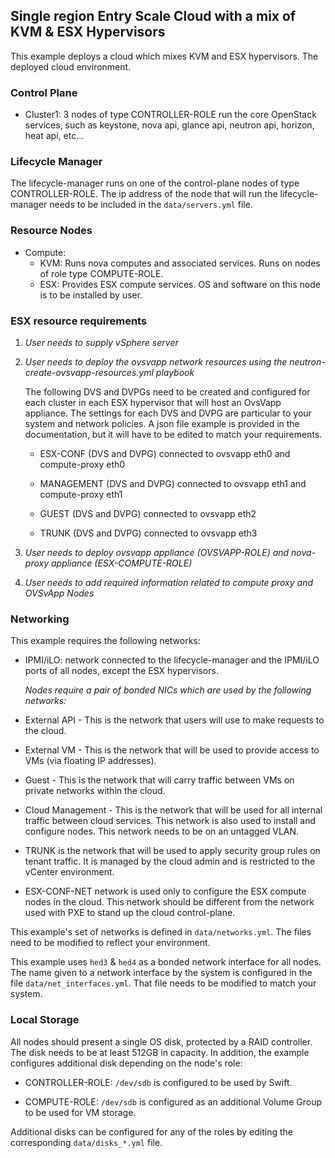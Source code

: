 <!--
(c) Copyright 2015-2016 Hewlett Packard Enterprise Development LP
(c) Copyright 2017-2018 SUSE LLC

Licensed under the Apache License, Version 2.0 (the "License"); you may
not use this file except in compliance with the License. You may obtain
a copy of the License at

http://www.apache.org/licenses/LICENSE-2.0

Unless required by applicable law or agreed to in writing, software
distributed under the License is distributed on an "AS IS" BASIS, WITHOUT
WARRANTIES OR CONDITIONS OF ANY KIND, either express or implied. See the
License for the specific language governing permissions and limitations
under the License.
-->

## Single region Entry Scale Cloud with a mix of KVM & ESX Hypervisors

This example deploys a cloud which mixes KVM and ESX hypervisors. The deployed
cloud environment.

### Control Plane

- Cluster1: 3 nodes of type CONTROLLER-ROLE run the core OpenStack
  services, such as keystone, nova api, glance api, neutron api, horizon,
  heat api, etc...

### Lifecycle Manager

  The lifecycle-manager runs on one of the control-plane nodes of type
  CONTROLLER-ROLE. The ip address of the node that will run the
  lifecycle-manager needs to be included in the `data/servers.yml` file.

### Resource Nodes

- Compute:
    - KVM: Runs nova computes and associated services. Runs on nodes of role
           type COMPUTE-ROLE.
    - ESX: Provides ESX compute services. OS and software on this node is
           to be installed by user.

### ESX resource requirements

1. *User needs to supply vSphere server*

2. *User needs to deploy the ovsvapp network resources using the
 neutron-create-ovsvapp-resources.yml playbook*

   The following DVS and DVPGs
   need to be created and configured for each cluster in each ESX hypervisor
   that will host an OvsVapp appliance. The settings for each DVS
   and DVPG are particular to your system and network policies. A json file
   example is provided in the documentation, but it will have to be edited
   to match your requirements.

   - ESX-CONF (DVS and DVPG) connected to ovsvapp eth0 and compute-proxy eth0

   - MANAGEMENT (DVS and DVPG) connected to ovsvapp eth1 and compute-proxy eth1

   - GUEST (DVS and DVPG) connected to ovsvapp eth2

   - TRUNK (DVS and DVPG) connected to ovsvapp eth3

3. *User needs to deploy ovsvapp appliance (OVSVAPP-ROLE) and
 nova-proxy appliance (ESX-COMPUTE-ROLE)*

4. *User needs to add required information related to compute proxy and
 OVSvApp Nodes*

### Networking

This example requires the following networks:

- IPMI/iLO: network connected to the lifecycle-manager and the IPMI/iLO ports
  of all nodes, except the ESX hypervisors.

  _Nodes require a pair of bonded NICs which are used by the following
  networks:_

- External API - This is the network that users will use to make requests to
  the cloud.

- External VM - This is the network that will be used to provide access to VMs
  (via floating IP addresses).

- Guest - This is the network that will carry traffic between VMs on private
  networks within the cloud.

- Cloud Management - This is the network that will be used for all internal
  traffic between cloud services. This network is also used to install and
  configure nodes. This network needs to be on an untagged VLAN.

- TRUNK is the network that will be used to apply security group rules
  on tenant traffic. It is managed by the cloud admin and is restricted
  to the vCenter environment.

- ESX-CONF-NET network is used only to configure the ESX compute nodes in the
  cloud. This network should be different from the network used with PXE to
  stand up the cloud control-plane.

This example's set of networks is defined in `data/networks.yml`. The files
need to be modified to reflect your environment.

This example uses `hed3` & `hed4` as a bonded network interface for all nodes.
The name given to a network interface by the system is configured in the file
`data/net_interfaces.yml`. That file needs to be modified to match your
system.

### Local Storage

All nodes should present a single OS disk, protected by a RAID controller.
The disk needs to be at least 512GB in capacity. In addition, the example
configures additional disk depending on the node's role:

- CONTROLLER-ROLE: `/dev/sdb` is configured to be used by Swift.

- COMPUTE-ROLE: `/dev/sdb` is configured as an additional Volume Group to be
  used for VM storage.

Additional disks can be configured for any of the roles by editing the
corresponding `data/disks_*.yml` file.
